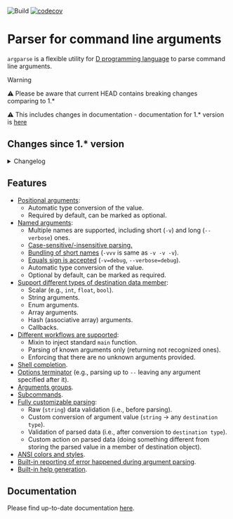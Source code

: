 ![Build](https://github.com/andrey-zherikov/argparse/actions/workflows/build.yaml/badge.svg)
[![codecov](https://codecov.io/gh/andrey-zherikov/argparse/branch/master/graph/badge.svg?token=H810TEZEHP)](https://codecov.io/gh/andrey-zherikov/argparse)

# Parser for command line arguments

`argparse` is a flexible utility for [D programming language](https://dlang.org/) to parse command line arguments.

> [!WARNING]
> :warning: Please be aware that current HEAD contains breaking changes comparing to 1.* 
> 
> :warning: This includes changes in documentation - documentation for 1.* version is [here](https://github.com/andrey-zherikov/argparse/blob/v1.3.0/README.md)

## Changes since 1.* version

<details>
<summary>Changelog</summary>

### Breaking changes

* Changes in `Config`:

  * Custom error handler function (`Config.errorHandler`) now receives message text with ANSI styling if styling is enabled. One can use `argparse.ansi.getUnstyledText` function to remove any styling - this function returns a range of unstyled `string` objects which can be used as is or `join`'ed into a string if  needed: `message.getUnstyledText.join`.

  * `Config.namedArgChar` is renamed to `Config.namedArgPrefix`.

  * `Config.endOfArgs` is renamed to `Config.endOfNamedArgs`.

  * `Config.helpStyle` is renamed to `Config.styling`.

  * `Config.addHelp` is renamed to `Config.addHelpArgument`.

  * `Config.arraySep` is renamed to `Config.valueSep`.

* `Style.namedArgumentName` is renamed to `Style.argumentName`.

* Underlying type of `ansiStylingArgument` argument is changed. It can now be directly cast to boolean instead comparing against `Config.StylingMode`.

  So if you use it:
  ```d
    static auto color = ansiStylingArgument;
  ```
  then you should replace
  ```d
    if(args.color == Config.StylingMode.on)
  ```
  with
  ```d
    if(args.color)
  ```

* `@SubCommands` UDA is removed. One should use `SubCommand` template instead of `SumType`

  Simply replace
  ```d
    @SubCommands SumType!(CMD1, CMD2, Default!CMD3) cmd;
  ```
  with
  ```d
    SubCommand!(CMD1, CMD2, Default!CMD3) cmd;
  ```

* `@TrailingArguments` UDA is removed: all command line parameters that appear after double-dash `--` are considered as positional arguments. So if those parameters are to be parsed, use `@PositionalArgument` instead of `@TrailingArguments`.

* Functions for parsing customization (`PreValidation`, `Parse`, `Validation` and `Action`) now accept functions as runtime parameters instead of template arguments

  For example, replace this
  ```d
    .Parse     !((string s) { return cast(char) s[1]; })
    .Validation!((char v) { return v >= '0' && v <= '9'; })
  ```
  with
  ```d
    .Parse     ((string s) { return cast(char) s[1]; })
    .Validation((char v) { return v >= '0' && v <= '9'; })
  ```

* `HideFromHelp` is renamed to `Hidden` and now also hides an argument from shell completion.

* Dropped support for DMD-2.099.

### Enhancements and bug fixes

* Fix for `Command()` UDA: `ArrayIndexError` is not thrown anymore.
* Error messages are printed with `Config.styling` and now have the same styling as help text.
* New `errorMessagePrefix` member in `Config.styling` that determines the style of "Error:" prefix in error messages. This prefix is printed in red by default.
* New checks:
  * Argument is not allowed to be in multiple argument groups.
  * Subcommand name can't start with `Config.namedArgPrefix` (dash `-` by default).
* Functions for parsing customization (`PreValidation`, `Parse`, `Validation` and `Action`) can now return `Result` through `Result.Success` or `Result.Error` and provide error message if needed.
* Fixes for bundling of single-letter arguments.
  For example, the following cases are supported for `bool b; string s;` arguments:
  * `./prog -b -s=abc`
  * `./prog -b -s abc`
  * `./prog -b -sabc`
  * `./prog -bsabc`
  * `./prog -bs=abc`
* Removed support for delegate in `Config.errorHandler`, `Description`, `ShortDescription`, `Usage` and `Epilog` because of compiler's `closures are not yet supported in CTFE`.

### Other changes

* Removed dependency on `std.regex`.
* New code base: library implementation is almost fully rewritten (public API was not changed in this effort). Unnecessary templates were replaced with regular functions. As a result, compilation time and memory usage were improved: 2x better for `dub build` and 4x better for `dub test`.
* [New documentation](https://andrey-zherikov.github.io/argparse/)
</details>


## Features

- [Positional arguments](https://andrey-zherikov.github.io/argparse/positional-arguments.html):
    - Automatic type conversion of the value.
    - Required by default, can be marked as optional.
- [Named arguments](https://andrey-zherikov.github.io/argparse/named-arguments.html):
    - Multiple names are supported, including short (`-v`) and long (`--verbose`) ones.
    - [Case-sensitive/-insensitive parsing.](https://andrey-zherikov.github.io/argparse/config.html#caseSensitive)
    - [Bundling of short names](https://andrey-zherikov.github.io/argparse/arguments-bundling.html) (`-vvv` is same as `-v -v -v`).
    - [Equals sign is accepted](https://andrey-zherikov.github.io/argparse/config.html#assignChar) (`-v=debug`, `--verbose=debug`).
    - Automatic type conversion of the value.
    - Optional by default, can be marked as required.
- [Support different types of destination data member](https://andrey-zherikov.github.io/argparse/supported-types.html):
    - Scalar (e.g., `int`, `float`, `bool`).
    - String arguments.
    - Enum arguments.
    - Array arguments.
    - Hash (associative array) arguments.
    - Callbacks.
- [Different workflows are supported](https://andrey-zherikov.github.io/argparse/calling-the-parser.html):
    - Mixin to inject standard `main` function.
    - Parsing of known arguments only (returning not recognized ones).
    - Enforcing that there are no unknown arguments provided.
- [Shell completion](https://andrey-zherikov.github.io/argparse/shell-completion.html).
- [Options terminator](https://andrey-zherikov.github.io/argparse/end-of-named-arguments.html) (e.g., parsing up to `--` leaving any argument specified after it).
- [Arguments groups](https://andrey-zherikov.github.io/argparse/argument-dependencies.html).
- [Subcommands](https://andrey-zherikov.github.io/argparse/subcommands.html).
- [Fully customizable parsing](https://andrey-zherikov.github.io/argparse/parsing-customization.html):
    - Raw (`string`) data validation (i.e., before parsing).
    - Custom conversion of argument value (`string` -> any `destination type`).
    - Validation of parsed data (i.e., after conversion to `destination type`).
    - Custom action on parsed data (doing something different from storing the parsed value in a member of destination
      object).
- [ANSI colors and styles](https://andrey-zherikov.github.io/argparse/ansi-coloring-and-styling.html).
- [Built-in reporting of error happened during argument parsing](https://andrey-zherikov.github.io/argparse/config.html#errorHandler).
- [Built-in help generation](https://andrey-zherikov.github.io/argparse/help-generation.html).

## Documentation

Please find up-to-date documentation [here](https://andrey-zherikov.github.io/argparse/).

